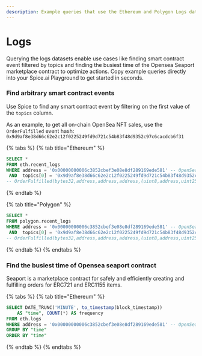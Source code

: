 ```yaml
---
description: Example queries that use the Ethereum and Polygon Logs datasets
---
```


# Logs

Querying the logs datasets enable use cases like finding smart contract event filtered by topics and finding the busiest time of the Opensea Seaport marketplace contract to optimize actions. Copy example queries directly into your Spice.ai Playground to get started in seconds.&#x20;

### Find arbitrary smart contract events

Use Spice to find any smart contract event by filtering on the first value of the `topics` column.&#x20;

As an example, to get all on-chain OpenSea NFT sales, use the `OrderFulfilled` event hash: `0x9d9af8e38d66c62e2c12f0225249fd9d721c54b83f48d9352c97c6cacdcb6f31`

{% tabs %}
{% tab title="Ethereum" %}
```sql
SELECT * 
FROM eth.recent_logs 
WHERE address = '0x00000000006c3852cbef3e08e8df289169ede581' -- OpenSea Seaport Contract
 AND  topics[0] = '0x9d9af8e38d66c62e2c12f0225249fd9d721c54b83f48d9352c97c6cacdcb6f31'
-- OrderFulfilled(bytes32,address,address,address,(uint8,address,uint256,uint256)[],(uint8,address,uint256,uint256,address)[])
```
{% endtab %}

{% tab title="Polygon" %}
```sql
SELECT * 
FROM polygon.recent_logs 
WHERE address = '0x00000000006c3852cbef3e08e8df289169ede581' -- OpenSea Seaport Contract
 AND  topics[0] = '0x9d9af8e38d66c62e2c12f0225249fd9d721c54b83f48d9352c97c6cacdcb6f31'
-- OrderFulfilled(bytes32,address,address,address,(uint8,address,uint256,uint256)[],(uint8,address,uint256,uint256,address)[])
```
{% endtab %}
{% endtabs %}

### Find the busiest time of Opensea seaport contract

Seaport is a marketplace contract for safely and efficiently creating and fulfilling orders for ERC721 and ERC1155 items.

{% tabs %}
{% tab title="Ethereum" %}
```sql
SELECT DATE_TRUNC('MINUTE', to_timestamp(block_timestamp)) 
    AS "time", COUNT(*) AS frequency
FROM eth.logs
WHERE address = '0x00000000006c3852cbef3e08e8df289169ede581' -- OpenSea Seaport Contract
GROUP BY "time"
ORDER BY "time"
```
{% endtab %}
{% endtabs %}

